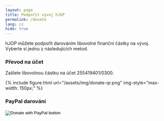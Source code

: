 ```yaml
---
layout: page
title: Podpořit vývoj hJOP
permalink: /donate
lang: cz
hide: true
---
```


hJOP můžete podpořit darováním libovolné finanční částky na vývoj. Vyberte si
jednu z následujících metod.

### Převod na účet

Zašlete libovolnou částku na účet 255419401/0300.

{% include figure.html url="/assets/img/donate-qr.png" img-style="max-width: 150px;" %}

### PayPal darování

<form action="https://www.paypal.com/donate" method="post" target="_top">
<input type="hidden" name="hosted_button_id" value="W3E66MPSDUPFU" />
<input type="image" src="https://www.paypalobjects.com/en_US/i/btn/btn_donate_LG.gif" border="0" name="submit" title="PayPal - The safer, easier way to pay online!" alt="Donate with PayPal button" />
<img alt="" border="0" src="https://www.paypal.com/en_CZ/i/scr/pixel.gif" width="1" height="1" />
</form>
